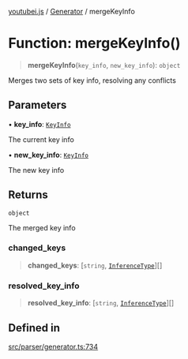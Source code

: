 [youtubei.js](../../../README.md) / [Generator](../README.md) / mergeKeyInfo

# Function: mergeKeyInfo()

> **mergeKeyInfo**(`key_info`, `new_key_info`): `object`

Merges two sets of key info, resolving any conflicts

## Parameters

• **key\_info**: [`KeyInfo`](../type-aliases/KeyInfo.md)

The current key info

• **new\_key\_info**: [`KeyInfo`](../type-aliases/KeyInfo.md)

The new key info

## Returns

`object`

The merged key info

### changed\_keys

> **changed\_keys**: [`string`, [`InferenceType`](../type-aliases/InferenceType.md)][]

### resolved\_key\_info

> **resolved\_key\_info**: [`string`, [`InferenceType`](../type-aliases/InferenceType.md)][]

## Defined in

[src/parser/generator.ts:734](https://github.com/LuanRT/YouTube.js/blob/e1650e12979e68b9546bc63989f86b651960a10a/src/parser/generator.ts#L734)
